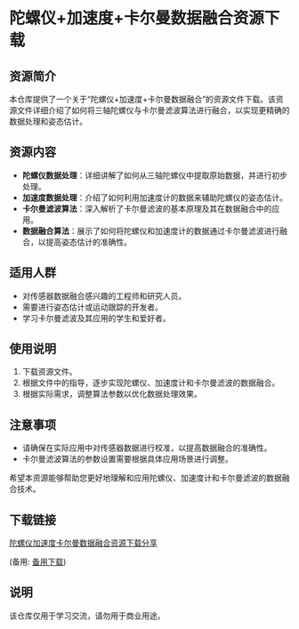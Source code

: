 # 陀螺仪+加速度+卡尔曼数据融合资源下载

## 资源简介

本仓库提供了一个关于“陀螺仪+加速度+卡尔曼数据融合”的资源文件下载。该资源文件详细介绍了如何将三轴陀螺仪与卡尔曼滤波算法进行融合，以实现更精确的数据处理和姿态估计。

## 资源内容

- **陀螺仪数据处理**：详细讲解了如何从三轴陀螺仪中提取原始数据，并进行初步处理。
- **加速度数据处理**：介绍了如何利用加速度计的数据来辅助陀螺仪的姿态估计。
- **卡尔曼滤波算法**：深入解析了卡尔曼滤波的基本原理及其在数据融合中的应用。
- **数据融合算法**：展示了如何将陀螺仪和加速度计的数据通过卡尔曼滤波进行融合，以提高姿态估计的准确性。

## 适用人群

- 对传感器数据融合感兴趣的工程师和研究人员。
- 需要进行姿态估计或运动跟踪的开发者。
- 学习卡尔曼滤波及其应用的学生和爱好者。

## 使用说明

1. 下载资源文件。
2. 根据文件中的指导，逐步实现陀螺仪、加速度计和卡尔曼滤波的数据融合。
3. 根据实际需求，调整算法参数以优化数据处理效果。

## 注意事项

- 请确保在实际应用中对传感器数据进行校准，以提高数据融合的准确性。
- 卡尔曼滤波算法的参数设置需要根据具体应用场景进行调整。

希望本资源能够帮助您更好地理解和应用陀螺仪、加速度计和卡尔曼滤波的数据融合技术。

## 下载链接
[陀螺仪加速度卡尔曼数据融合资源下载分享](https://pan.quark.cn/s/9734ec303328) 

(备用: [备用下载](https://pan.baidu.com/s/1AjFIc6Mjwt_u1yGDAakPmg?pwd=1234))

## 说明

该仓库仅用于学习交流，请勿用于商业用途。
